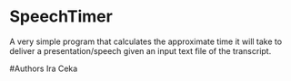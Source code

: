 # SpeechTimer
A very simple program that calculates the approximate time it will take to deliver a presentation/speech given an input text file of the transcript.

#Authors
Ira Ceka
